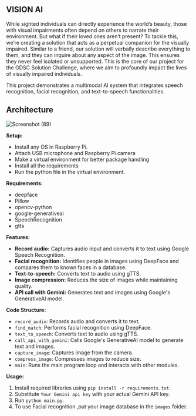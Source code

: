 ## VISION AI 
While sighted individuals can directly experience the world’s beauty, those with visual impairments often depend on others to narrate their environment. But what if their loved ones aren’t present? To tackle this, we’re creating a solution that acts as a perpetual companion for the visually impaired. Similar to a friend, our solution will verbally describe everything to them, and they can inquire about any aspect of the image. This ensures they never feel isolated or unsupported. This is the core of our project for the GDSC Solution Challenge, where we aim to profoundly impact the lives of visually impaired individuals.

This project demonstrates a multimodal AI system that integrates speech recognition, facial recognition, and text-to-speech functionalities.

## Architecture
![Screenshot (89)](https://github.com/Thejas775/Vision-AI-Google-Solution-Challenge-2024/assets/114435001/085e3e68-5409-4d5c-8700-3cb0654f1029)

**Setup:**
* Install any OS in Raspberry Pi.
* Attach USB microphone and Raspberry Pi camera
* Make a virtual environment for better package handling
* Install all the requirements
* Run the python file in the virtual environment.

**Requirements:**

* deepface
* Pillow
* opencv-python
* google-generativeai
* SpeechRecognition
* gtts

**Features:**

* **Record audio:** Captures audio input and converts it to text using Google Speech Recognition.
* **Facial recognition:** Identifies people in images using DeepFace and compares them to known faces in a database.
* **Text-to-speech:** Converts text to audio using gTTS.
* **Image compression:** Reduces the size of images while maintaining quality.
* **API call with Gemini:** Generates text and images using Google's GenerativeAI model.

**Code Structure:**

* `record_audio`: Records audio and converts it to text.
* `find_match`: Performs facial recognition using DeepFace.
* `text_to_speech`: Converts text to audio using gTTS.
* `call_api_with_gemini`: Calls Google's GenerativeAI model to generate text and images.
* `capture_image`: Captures image from the camera.
* `compress_image`: Compresses images to reduce size.
* `main`: Runs the main program loop and interacts with other modules.

**Usage:**

1. Install required libraries using `pip install -r requirements.txt`.
2. Substitute `Your Gemini api key` with your actual Gemini API key. 
3. Run `python main.py`.
4. To use Facial recognition ,put your image database in the `images` folder.

